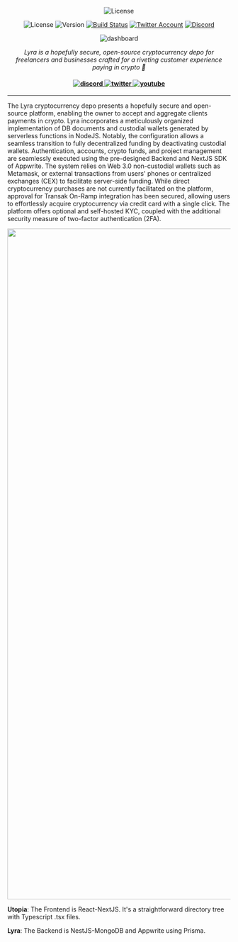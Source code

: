 <p align="center">
<img src="https://github.com/zdanl/lyra/assets/114028070/ff9c69f4-8ecd-42bd-9342-e4f06b8af5de" alt="License" />
</p>

<p align="center">
<img src="https://img.shields.io/github/license/appwrite/sdk-for-web.svg?style=flat-square" alt="License" />
<img src="https://img.shields.io/badge/api%20version-1.4.12-blue.svg?style=flat-square" alt="Version" />
<a href="https://travis-ci.com/appwrite/sdk-generator"><img src="https://img.shields.io/travis/com/appwrite/sdk-generator?style=flat-square" alt="Build Status" /></a>
<a href="https://twitter.com/appwrite"><img src="https://img.shields.io/twitter/follow/appwrite?color=00acee&amp;label=twitter&amp;style=flat-square" alt="Twitter Account" /></a>
<a href="https://appwrite.io/discord"><img src="https://img.shields.io/discord/564160730845151244?label=discord&amp;style=flat-square" alt="Discord" /></a></p>
</p>



<p align="center">
    <img src="https://github.com/zdanl/lyra/assets/114028070/e7cd4040-c97f-44fe-a487-9473481c0788" alt="dashboard"/>

</p>

<p align="center">
  <i> Lyra is a hopefully secure, open-source cryptocurrency depo for freelancers and businesses crafted for a riveting customer experience paying in crypto 🚀</i>
</p>

<h4 align="center">
  <a href="https://amplication.com/discord">
    <img src="https://img.shields.io/badge/discord-7289da.svg?style=flat-square" alt="discord">
  </a>
  <a href="https://twitter.com/amplication">
    <img src="https://img.shields.io/badge/twitter-18a1d6.svg?style=flat-square" alt="twitter">
  </a>
  <a href="https://www.youtube.com/c/Amplicationcom">
    <img src="https://img.shields.io/badge/youtube-d95652.svg?style=flat-square&" alt="youtube">
  </a>
</h4>

---

The Lyra cryptocurrency depo presents a hopefully secure and open-source platform, enabling the owner to accept and aggregate clients payments in crypto. Lyra incorporates a meticulously organized implementation of DB documents and custodial wallets generated by serverless functions in NodeJS. Notably, the configuration allows a seamless transition to fully decentralized funding by deactivating custodial wallets. Authentication, accounts, crypto funds, and project management are seamlessly executed using the pre-designed Backend and NextJS SDK of Appwrite. The system relies on Web 3.0 non-custodial wallets such as Metamask, or external transactions from users' phones or centralized exchanges (CEX) to facilitate server-side funding. While direct cryptocurrency purchases are not currently facilitated on the platform, approval for Transak On-Ramp integration has been secured, allowing users to effortlessly acquire cryptocurrency via credit card with a single click. The platform offers optional and self-hosted KYC, coupled with the additional security measure of two-factor authentication (2FA).

<p align="center">
<img width="1514" alt="Screenshot 2023-11-25 at 14 19 07" src="https://github.com/zdanl/lyra/assets/114028070/983f0d1f-4093-478c-af93-b50d6d26722f">
</p>

**Utopia**: The Frontend is React-NextJS. It's a straightforward directory tree with Typescript .tsx files. 

**Lyra**: The Backend is NestJS-MongoDB and Appwrite using Prisma.
